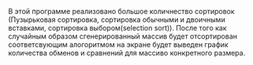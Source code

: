 В этой программе реализовано большое количнество сортировок (Пузырьковая сортировка, сортировка обычными и двоичными вставками, сортировка выбором(selection sort)). 
После того как случайным образом сгенерированный массив будет отсортирован соответсвующим алогоритмом на экране будет выведен
график количества обменов и сравнений для массиво конкретного размера.
